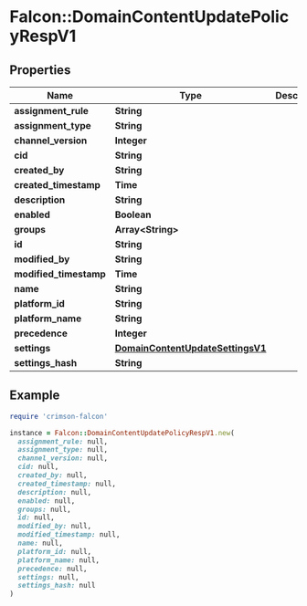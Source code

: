 # Falcon::DomainContentUpdatePolicyRespV1

## Properties

| Name | Type | Description | Notes |
| ---- | ---- | ----------- | ----- |
| **assignment_rule** | **String** |  |  |
| **assignment_type** | **String** |  |  |
| **channel_version** | **Integer** |  |  |
| **cid** | **String** |  |  |
| **created_by** | **String** |  |  |
| **created_timestamp** | **Time** |  |  |
| **description** | **String** |  |  |
| **enabled** | **Boolean** |  |  |
| **groups** | **Array&lt;String&gt;** |  |  |
| **id** | **String** |  |  |
| **modified_by** | **String** |  |  |
| **modified_timestamp** | **Time** |  |  |
| **name** | **String** |  |  |
| **platform_id** | **String** |  |  |
| **platform_name** | **String** |  |  |
| **precedence** | **Integer** |  |  |
| **settings** | [**DomainContentUpdateSettingsV1**](DomainContentUpdateSettingsV1.md) |  |  |
| **settings_hash** | **String** |  | [optional] |

## Example

```ruby
require 'crimson-falcon'

instance = Falcon::DomainContentUpdatePolicyRespV1.new(
  assignment_rule: null,
  assignment_type: null,
  channel_version: null,
  cid: null,
  created_by: null,
  created_timestamp: null,
  description: null,
  enabled: null,
  groups: null,
  id: null,
  modified_by: null,
  modified_timestamp: null,
  name: null,
  platform_id: null,
  platform_name: null,
  precedence: null,
  settings: null,
  settings_hash: null
)
```

